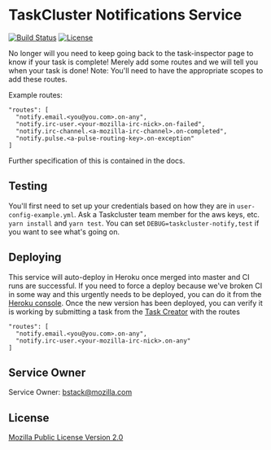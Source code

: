 TaskCluster Notifications Service
=================================

[![Build Status](https://travis-ci.org/taskcluster/taskcluster-notify.svg?branch=master)](https://travis-ci.org/taskcluster/taskcluster-notify)
[![License](https://img.shields.io/badge/license-MPL%202.0-orange.svg)](http://mozilla.org/MPL/2.0)

No longer will you need to keep going back to the task-inspector page to know if your task is complete! Merely add some routes and we will tell you when your task is done! Note: You'll need to have the appropriate scopes to add these routes.

Example routes:

```
"routes": [
  "notify.email.<you@you.com>.on-any",
  "notify.irc-user.<your-mozilla-irc-nick>.on-failed",
  "notify.irc-channel.<a-mozilla-irc-channel>.on-completed",
  "notify.pulse.<a-pulse-routing-key>.on-exception"
]
```

Further specification of this is contained in the docs.

Testing
-------

You'll first need to set up your credentials based on how they are in `user-config-example.yml`. Ask a Taskcluster team member for the aws keys, etc.
`yarn install` and `yarn test`. You can set `DEBUG=taskcluster-notify,test` if you want to see what's going on.

Deploying
---------

This service will auto-deploy in Heroku once merged into master and CI runs are successful. If you need to force a deploy because we've broken CI in some way and this urgently needs to be deployed, you can do it from the [Heroku console](https://dashboard-preview.heroku.com/apps/taskcluster-github/deploy/github). Once the new version has been deployed, you can verify it is working by submitting a task from the [Task Creator](https://tools.taskcluster.net/task-creator/) with the routes

```
"routes": [
  "notify.email.<you@you.com>.on-any",
  "notify.irc-user.<your-mozilla-irc-nick>.on-any"
]
```

Service Owner
-------------

Service Owner: bstack@mozilla.com

License
-------

[Mozilla Public License Version 2.0](https://github.com/taskcluster/taskcluster-lib-monitor/blob/master/LICENSE)
